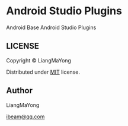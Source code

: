 ﻿# Android Studio Plugins
Android Base Android Studio Plugins

## LICENSE
Copyright © LiangMaYong

Distributed under [MIT](https://github.com/LiangMaYong/android-base/blob/master/LICENSE.txt) license.

## Author
LiangMaYong

ibeam@qq.com
